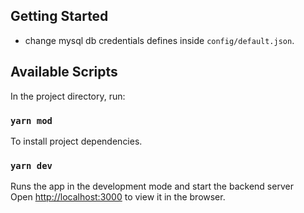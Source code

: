 ## Getting Started

* change mysql db credentials defines inside `config/default.json`.

## Available Scripts

In the project directory, run:

### `yarn mod`

To install project dependencies.

### `yarn dev`

Runs the app in the development mode and start the backend server<br />
Open [http://localhost:3000](http://localhost:3000) to view it in the browser.
